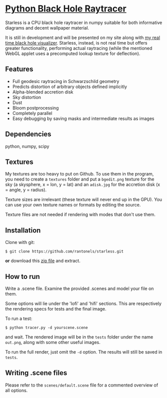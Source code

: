 # [Python Black Hole Raytracer](http://spiro.fisica.unipd.it/~antonell/starless/)

Starless is a CPU black hole raytracer in numpy suitable for both informative diagrams and decent wallpaper material.

It is still in development and will be presented on my site along with [my real time black hole visualizer](http://spiro.fisica.unipd.it/~antonell/schwarzschild). Starless, instead, is not real time but offers greater functionality, performing actual raytracing (while the mentioned WebGL applet uses a precomputed lookup texture for deflection).

## Features

- Full geodesic raytracing in Schwarzschild geometry
- Predicts distortion of arbitrary objects defined implicitly
- Alpha-blended accretion disk
- Sky distortion
- Dust
- Bloom postprocessing
- Completely parallel
- Easy debugging by saving masks and intermediate results as images

## Dependencies

python, numpy, scipy

## Textures

My textures are too heavy to put on Github. To use them in the program, you need to create a `textures` folder and put a `bgedit.png` texture for the sky (a skysphere, x = lon, y = lat) and an `adisk.jpg` for the accretion disk (x = angle, y = radius).

Texture sizes are irrelevant (these texture will never end up in the GPU). You can use your own texture names or formats by editing the source.

Texture files are not needed if rendering with modes that don't use them.

## Installation

Clone with git:

```
$ git clone https://github.com/rantonels/starless.git
```

**or** download this [zip file](https://github.com/rantonels/starless/archive/master.zip) and extract.

## How to run

Write a .scene file. Examine the provided .scenes and model your file on them.

Some options will lie under the 'lofi' and 'hifi' sections. This are respectively the rendering specs for tests and the final image.

To run a test:

```
$ python tracer.py -d yourscene.scene
```

and wait. The rendered image will be in the `tests` folder under the name `out.png`, along with some other useful images.

To run the full render, just omit the `-d` option. The results will still be saved in `tests`.

## Writing .scene files

Please refer to the `scenes/default.scene` file for a commented overview of all options.
